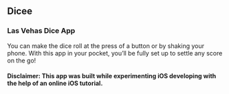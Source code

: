 ## Dicee

### Las Vehas Dice App

You can make the dice roll at the press of a button or by shaking your phone. With this app in your pocket, you’ll be fully set up to settle any score on the go!

#### Disclaimer: This app was built while experimenting iOS developing with the help of an online iOS tutorial.

